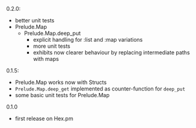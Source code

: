 0.2.0:
  - better unit tests
  - Prelude.Map
    - Prelude.Map.deep_put
      - explicit handling for :list and :map variations
      - more unit tests
      - exhibits now clearer behaviour by replacing intermediate paths with maps


0.1.5:
  - Prelude.Map works now with Structs
  - `Prelude.Map.deep_get` implemented as counter-function for `deep_put`
  - some basic unit tests for Prelude.Map


0.1.0
  - first release on Hex.pm
